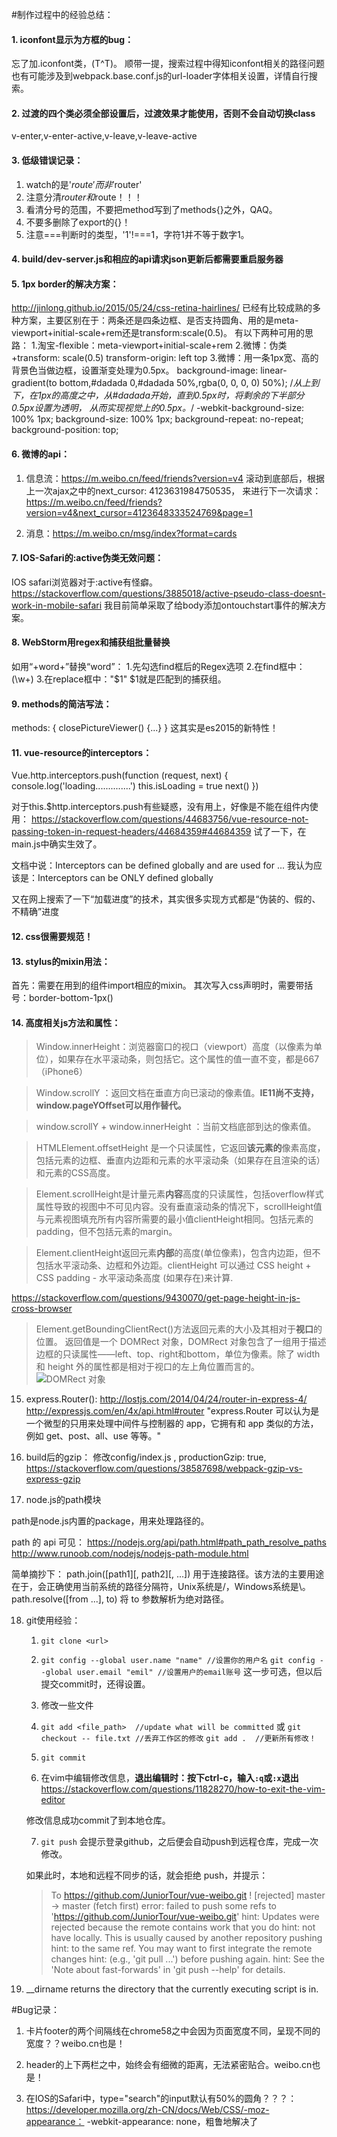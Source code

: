 #制作过程中的经验总结：

#### 1. iconfont显示为方框的bug：
忘了加.iconfont类，(T^T)。
顺带一提，搜索过程中得知iconfont相关的路径问题也有可能涉及到webpack.base.conf.js的url-loader字体相关设置，详情自行搜索。

#### 2. 过渡的四个类必须全部设置后，过渡效果才能使用，否则不会自动切换class
v-enter,v-enter-active,v-leave,v-leave-active

#### 3. 低级错误记录：
1. watch的是'$route'而非'$router'
2. 注意分清$router和$route！！！
3. 看清分号的范围，不要把method写到了methods{}之外，QAQ。
4. 不要多删除了export的{}！
5. 注意===判断时的类型，'1'!===1，字符1并不等于数字1。

#### 4. build/dev-server.js和相应的api请求json更新后都需要重启服务器

#### 5. 1px border的解决方案：
http://jinlong.github.io/2015/05/24/css-retina-hairlines/
已经有比较成熟的多种方案，主要区别在于：两条还是四条边框、是否支持圆角、用的是meta-viewport+initial-scale+rem还是transform:scale(0.5)。
有以下两种可用的思路：
1.淘宝-flexible：meta-viewport+initial-scale+rem
2.微博：伪类+transform: scale(0.5) transform-origin: left top
3.微博：用一条1px宽、高的背景色当做边框，设置渐变处理为0.5px。
    background-image: linear-gradient(to bottom,#dadada 0,#dadada 50%,rgba(0, 0, 0, 0) 50%);
    /*从上到下，在1px的高度之中，从#dadada开始，直到0.5px时，将剩余的下半部分0.5px设置为透明，
    从而实现视觉上的0.5px。*/
    -webkit-background-size: 100% 1px;
    background-size: 100% 1px;
    background-repeat: no-repeat;
    background-position: top;

#### 6. 微博的api：
1. 信息流：https://m.weibo.cn/feed/friends?version=v4
滚动到底部后，根据上一次ajax之中的next_cursor: 4123631984750535，
来进行下一次请求：https://m.weibo.cn/feed/friends?version=v4&next_cursor=4123648333524769&page=1

2. 消息：https://m.weibo.cn/msg/index?format=cards

#### 7. IOS-Safari的:active伪类无效问题：
IOS safari浏览器对于:active有怪癖。
https://stackoverflow.com/questions/3885018/active-pseudo-class-doesnt-work-in-mobile-safari
我目前简单采取了给body添加ontouchstart事件的解决方案。

#### 8. WebStorm用regex和捕获组批量替换
如用“+word+”替换“word”：
  1.先勾选find框后的Regex选项
  2.在find框中：(\w+)
  3.在replace框中："$1"
$1就是匹配到的捕获组。

#### 9. methods的简洁写法：
methods: {
      closePictureViewer() {...}
}
这其实是es2015的新特性！

#### 11. vue-resource的interceptors：

Vue.http.interceptors.push(function (request, next) {
  console.log('loading..............')
  this.isLoading = true
  next()
})

对于this.$http.interceptors.push有些疑惑，没有用上，好像是不能在组件内使用：
https://stackoverflow.com/questions/44683756/vue-resource-not-passing-token-in-request-headers/44684359#44684359
试了一下，在main.js中确实生效了。

文档中说：Interceptors can be defined globally and are used for ...
我认为应该是：Interceptors can be ONLY defined globally

又在网上搜索了一下“加载进度”的技术，其实很多实现方式都是“伪装的、假的、不精确”进度

#### 12. css很需要规范！

#### 13. stylus的mixin用法：
首先：需要在用到的组件import相应的mixin。
其次写入css声明时，需要带括号：border-bottom-1px()

#### 14. 高度相关js方法和属性：
> Window.innerHeight：浏览器窗口的视口（viewport）高度（以像素为单位），如果存在水平滚动条，则包括它。这个属性的值一直不变，都是667（iPhone6）

> Window.scrollY ：返回文档在垂直方向已滚动的像素值。**IE11尚不支持，window.pageYOffset可以用作替代。**

> window.scrollY + window.innerHeight ：当前文档底部到达的像素值。

> HTMLElement.offsetHeight 是一个只读属性，它返回**该元素的**像素高度，包括元素的边框、垂直内边距和元素的水平滚动条（如果存在且渲染的话）和元素的CSS高度。

> Element.scrollHeight是计量元素**内容**高度的只读属性，包括overflow样式属性导致的视图中不可见内容。没有垂直滚动条的情况下，scrollHeight值与元素视图填充所有内容所需要的最小值clientHeight相同。包括元素的padding，但不包括元素的margin。

> Element.clientHeight返回元素**内部**的高度(单位像素)，包含内边距，但不包括水平滚动条、边框和外边距。clientHeight 可以通过 CSS height + CSS padding - 水平滚动条高度 (如果存在)来计算.

https://stackoverflow.com/questions/9430070/get-page-height-in-js-cross-browser

> Element.getBoundingClientRect()方法返回元素的大小及其相对于**视口**的位置。
返回值是一个 DOMRect 对象，DOMRect 对象包含了一组用于描述边框的只读属性——left、top、right和bottom，单位为像素。除了 width 和 height 外的属性都是相对于视口的左上角位置而言的。
![DOMRect 对象](https://mdn.mozillademos.org/files/15087/rect.png)

15. express.Router():
http://lostjs.com/2014/04/24/router-in-express-4/
http://expressjs.com/en/4x/api.html#router
"express.Router 可以认为是一个微型的只用来处理中间件与控制器的 app，它拥有和 app 类似的方法，例如 get、post、all、use 等等。"

16. build后的gzip：
修改config/index.js , productionGzip: true,
https://stackoverflow.com/questions/38587698/webpack-gzip-vs-express-gzip

17. node.js的path模块

path是node.js内置的package，用来处理路径的。

path 的 api 可见：
https://nodejs.org/api/path.html#path_path_resolve_paths
http://www.runoob.com/nodejs/nodejs-path-module.html

简单摘抄下：
path.join([path1][, path2][, ...])
用于连接路径。该方法的主要用途在于，会正确使用当前系统的路径分隔符，Unix系统是/，Windows系统是\。
path.resolve([from ...], to)
将 to 参数解析为绝对路径。

18. git使用经验：
    1. `git clone <url>`

    2. `git config --global user.name "name" //设置你的用户名`
       `git config --global user.email "emil" //设置用户的email账号`
       这一步可选，但以后提交commit时，还得设置。

    3. 修改一些文件

    4. `git add <file_path>  //update what will be committed`
        或 `git checkout -- file.txt //丢弃工作区的修改`
        `git add .  //更新所有修改！`

    5. `git commit`

    6. 在vim中编辑修改信息，**退出编辑时：按下ctrl-c，输入`:q`或`:x`退出**
    https://stackoverflow.com/questions/11828270/how-to-exit-the-vim-editor

    修改信息成功commit了到本地仓库。

    7. `git push`
    会提示登录github，之后便会自动push到远程仓库，完成一次修改。

    如果此时，本地和远程不同步的话，就会拒绝 push，并提示：
     > To https://github.com/JuniorTour/vue-weibo.git
       ! [rejected]        master -> master (fetch first)
      error: failed to push some refs to 'https://github.com/JuniorTour/vue-weibo.git'
      hint: Updates were rejected because the remote contains work that you do
      hint: not have locally. This is usually caused by another repository pushing
      hint: to the same ref. You may want to first integrate the remote changes
      hint: (e.g., 'git pull ...') before pushing again.
      hint: See the 'Note about fast-forwards' in 'git push --help' for details.


19. __dirname returns the directory that the currently executing script is in.



#Bug记录：
1. 卡片footer的两个间隔线在chrome58之中会因为页面宽度不同，呈现不同的宽度？？weibo.cn也是！

2. header的上下两栏之中，始终会有细微的距离，无法紧密贴合。weibo.cn也是！

3. 在IOS的Safari中，type="search"的input默认有50%的圆角？？？：
https://developer.mozilla.org/zh-CN/docs/Web/CSS/-moz-appearance：
-webkit-appearance: none，粗鲁地解决了
